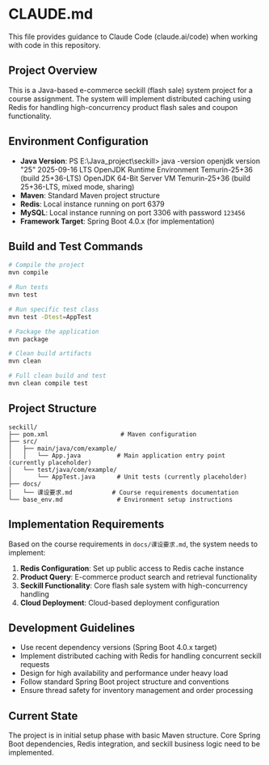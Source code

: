 # CLAUDE.md

This file provides guidance to Claude Code (claude.ai/code) when working with code in this repository.

## Project Overview

This is a Java-based e-commerce seckill (flash sale) system project for a course assignment. The system will implement distributed caching using Redis for handling high-concurrency product flash sales and coupon functionality.

## Environment Configuration

- **Java Version**: PS E:\Java_project\seckill> java -version
openjdk version "25" 2025-09-16 LTS
OpenJDK Runtime Environment Temurin-25+36 (build 25+36-LTS)
OpenJDK 64-Bit Server VM Temurin-25+36 (build 25+36-LTS, mixed mode, sharing)
- **Maven**: Standard Maven project structure
- **Redis**: Local instance running on port 6379
- **MySQL**: Local instance running on port 3306 with password `123456`
- **Framework Target**: Spring Boot 4.0.x (for implementation)

## Build and Test Commands

```bash
# Compile the project
mvn compile

# Run tests
mvn test

# Run specific test class
mvn test -Dtest=AppTest

# Package the application
mvn package

# Clean build artifacts
mvn clean

# Full clean build and test
mvn clean compile test
```

## Project Structure

```
seckill/
├── pom.xml                    # Maven configuration
├── src/
│   ├── main/java/com/example/
│   │   └── App.java          # Main application entry point (currently placeholder)
│   └── test/java/com/example/
│       └── AppTest.java      # Unit tests (currently placeholder)
├── docs/
│   └── 课设要求.md           # Course requirements documentation
└── base_env.md               # Environment setup instructions
```

## Implementation Requirements

Based on the course requirements in `docs/课设要求.md`, the system needs to implement:

1. **Redis Configuration**: Set up public access to Redis cache instance
2. **Product Query**: E-commerce product search and retrieval functionality
3. **Seckill Functionality**: Core flash sale system with high-concurrency handling
4. **Cloud Deployment**: Cloud-based deployment configuration

## Development Guidelines

- Use recent dependency versions (Spring Boot 4.0.x target)
- Implement distributed caching with Redis for handling concurrent seckill requests
- Design for high availability and performance under heavy load
- Follow standard Spring Boot project structure and conventions
- Ensure thread safety for inventory management and order processing

## Current State

The project is in initial setup phase with basic Maven structure. Core Spring Boot dependencies, Redis integration, and seckill business logic need to be implemented.